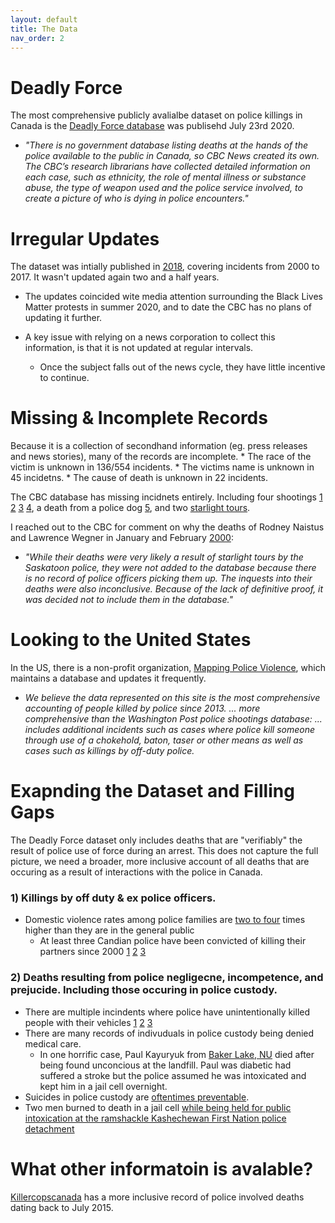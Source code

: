 ```yaml
---
layout: default
title: The Data
nav_order: 2
---
```


# Deadly Force

The most comprehensive publicly avalialbe dataset on police killings in Canada is the [Deadly Force database](https://newsinteractives.cbc.ca/fatalpoliceencounters/) was publisehd July 23rd 2020.

* *"There is no government database listing deaths at the hands of the police available to the public in Canada, so CBC News created its own. The CBC’s research librarians have collected detailed information on each case, such as ethnicity, the role of mental illness or substance abuse, the type of weapon used and the police service involved, to create a picture of who is dying in police encounters."*

# Irregular Updates

The dataset was intially published in [2018](https://newsinteractives.cbc.ca/longform-custom/deadly-force), covering incidents from 2000 to 2017.  It wasn't updated again two and a half years.

* The updates coincided wite media attention surrounding the Black Lives Matter protests in summer 2020, and to date the CBC has no plans of updating it further.

* A key issue with relying on a news corporation to collect this information, is that it is not updated at regular intervals.
	* Once the subject falls out of the news cycle, they have little incentive to continue.


# Missing & Incomplete Records

Because it is a collection of secondhand information (eg. press releases and news stories), many of the records are incomplete.
	* The race of the victim is unknown in 136/554 incidents.
	* The victims name is unknown in 45 incidetns.
	* The cause of death is unknown in 22 incidents.

The CBC database has missing incidnets entirely.  Including four shootings [1](https://toronto.citynews.ca/2014/05/21/jeffrey-reodica-vigil-marks-10-years-since-fatal-police-shooting/) [2](https://globalnews.ca/news/7643929/former-b-c-cop-granted-escorted-temporary-absences/) [3](https://globalnews.ca/news/6267867/asirt-shooting-cochrane-dec-2019/) [4](https://edmonton.ctvnews.ca/man-dead-after-police-involved-shooting-in-central-alberta-officials-1.4747826), a death from a police dog [5](https://www.cbc.ca/news/indigenous/prince-george-death-rcmp-custody-investigation-1.5540688), and two [starlight tours](https://www.canadaland.com/podcast/the-police-4-starlight-tours/).

I reached out to the CBC for comment on why the deaths of Rodney Naistus and Lawrence Wegner in January and February [2000](https://en.wikipedia.org/wiki/Saskatoon_freezing_deaths#Incidents):
* *"While their deaths were very likely a result of starlight tours by the Saskatoon police, they were not added to the database because there is no record of police officers picking them up. The inquests into their deaths were also inconclusive. Because of the lack of definitive proof, it was decided not to include them in the database."*

# Looking to the United States
In the US, there is a non-profit organization, [Mapping Police Violence](https://mappingpoliceviolence.org/), which maintains a database and updates it frequently.
* *We believe the data represented on this site is the most comprehensive accounting of people killed by police since 2013. ... more comprehensive than the Washington Post police shootings database: ... includes additional incidents such as cases where police kill someone through use of a chokehold, baton, taser or other means as well as cases such as killings by off-duty police.*


# Exapnding the Dataset and Filling Gaps
The Deadly Force dataset only includes deaths that are "verifiably" the result of police use of force during an arrest.  This does not capture the full picture, we need a broader, more inclusive account of all deaths that are occuring as a result of interactions with the police in Canada. 

### 1) Killings by off duty & ex police officers.
* Domestic violence rates among police families are [two to four](https://www.theatlantic.com/national/archive/2014/09/police-officers-who-hit-their-wives-or-girlfriends/380329/) times higher than they are in the general public
	* At least three Candian police have been convicted of killing their partners since 2000 [1](https://www.thestar.com/news/2007/10/31/wills_found_guilty_of_murdering_mistress.html) [2](https://globalnews.ca/news/7643929/former-b-c-cop-granted-escorted-temporary-absences/) [3](https://www.cbc.ca/news/canada/ex-rcmp-officer-convicted-of-murder-1.305479)
	

### 2) Deaths resulting from police negligecne, incompetence, and prejucide.  Including those occuring in police custody.
* There are multiple incindents where police have unintentionally killed people with their vehicles [1](https://www.cbc.ca/news/canada/montreal/man-dies-police-custody-puvirnituq-1.4091914) [2](https://barrie.ctvnews.ca/pedestrian-struck-and-killed-by-an-unmarked-opp-vehicle-in-midland-1.5124667?cache=) [3](https://www.bei.gouv.qc.ca/actualites/detail/mise-a-jour-concernant-levenement-survenu-a-mont-laurier-le-13-octobre-lidentite-du-civil-decede.html)
* There are many records of indivuduals in police custody being denied medical care.
	* In one horrific case, Paul Kayuryuk from [Baker Lake, NU](https://www.cbc.ca/news/canada/north/paul-kayuryuk-baker-lake-inquest-1.4231300) died after being found unconcious at the landfill.  Paul was diabetic had suffered a stroke but the police assumed he was intoxicated and kept him in a jail cell overnight.
* Suicides in police custody are [oftentimes preventable](https://www.theglobeandmail.com/news/politics/womans-death-in-custody-exposes-indigenous-policing-issues/article32694835/).
* Two men burned to death in a jail cell [while being held for public intoxication at the ramshackle Kashechewan First Nation police detachment](https://www.cbc.ca/news/canada/kashechewan-fire-inquest-calls-for-more-funds-for-police-stations-training-1.819764)

# What other informatoin is avalable?
[Killercopscanada](https://killercopscanada.wordpress.com/) has a more inclusive record of police involved deaths dating back to July 2015.







